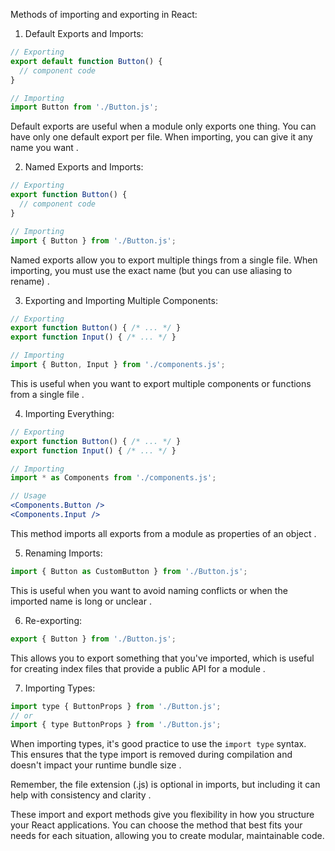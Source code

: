 Methods of importing and exporting in React:

1. Default Exports and Imports:


```javascriptreact
// Exporting
export default function Button() {
  // component code
}

// Importing
import Button from './Button.js';
```

Default exports are useful when a module only exports one thing. You can have only one default export per file. When importing, you can give it any name you want .

2. Named Exports and Imports:


```javascriptreact
// Exporting
export function Button() {
  // component code
}

// Importing
import { Button } from './Button.js';
```

Named exports allow you to export multiple things from a single file. When importing, you must use the exact name (but you can use aliasing to rename) .

3. Exporting and Importing Multiple Components:


```javascriptreact
// Exporting
export function Button() { /* ... */ }
export function Input() { /* ... */ }

// Importing
import { Button, Input } from './components.js';
```

This is useful when you want to export multiple components or functions from a single file .

4. Importing Everything:


```javascriptreact
// Exporting
export function Button() { /* ... */ }
export function Input() { /* ... */ }

// Importing
import * as Components from './components.js';

// Usage
<Components.Button />
<Components.Input />
```

This method imports all exports from a module as properties of an object .

5. Renaming Imports:


```javascriptreact
import { Button as CustomButton } from './Button.js';
```

This is useful when you want to avoid naming conflicts or when the imported name is long or unclear .

6. Re-exporting:


```javascriptreact
export { Button } from './Button.js';
```

This allows you to export something that you've imported, which is useful for creating index files that provide a public API for a module .

7. Importing Types:


```javascriptreact
import type { ButtonProps } from './Button.js';
// or
import { type ButtonProps } from './Button.js';
```

When importing types, it's good practice to use the `import type` syntax. This ensures that the type import is removed during compilation and doesn't impact your runtime bundle size .

Remember, the file extension (.js) is optional in imports, but including it can help with consistency and clarity .

These import and export methods give you flexibility in how you structure your React applications. You can choose the method that best fits your needs for each situation, allowing you to create modular, maintainable code.